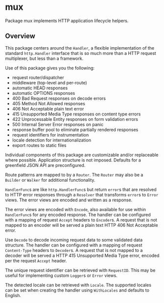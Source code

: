 # mux

Package mux implements HTTP application lifecycle helpers.

## Overview

This package centers around the `Handler`, a flexible implementation of the
standard `http.Handler` interface that is so much more than a HTTP request
multiplexer, but less than a framework.

Use of this package gives you the following:

- request router/dispatcher
- middleware (top-level and per-route)
- automatic HEAD responses
- automatic OPTIONS responses
- 400 Bad Request responses on decode errors
- 405 Method Not Allowed responses
- 406 Not Acceptable plain text error
- 415 Unsupported Media Type responses on content type errors
- 422 Unprocessable Entity responses on form validation errors
- 500 Internal Server Error responses on panic
- response buffer pool to eliminate partially rendered responses
- request identifiers for instrumentation
- locale detection for internationalization
- export routes to static files

Individual components of this package are customizable and/or replaceable where
possible. Application structure is not imposed. Defaults for a greenfield JSON
API are preconfigured.

Route patterns are mapped to by a `Router`. The `Router` may also be a
`Builder` or `Walker` for additional functionality.

`HandlerFunc`s are like `http.HandlerFunc`s but return `error`s that are
resolved to HTTP error responses through a `Resolver` that transforms `error`s
to `Error` views. The error views are encoded and written as a response.

The error views are encoded with `Encode`, also available for use within
`HandlerFunc`s for any encoded response. The handler can be configured with a
mapping of request `Accept` headers to `Encoder`s. A request that is not mapped
to an encoder will be served a plain text HTTP 406 Not Acceptable error.

Use `Decode` to decode incoming request data to some validated data structure.
The handler can be configured with a mapping of request `Content-Type` headers
to `Decoder`s. A request that is not mapped to a decoder will be served a HTTP
415 Unsupported Media Type error, encoded per the request `Accept` header.

The unique request identifier can be retrieved with `RequestID`. This may be
useful for implementing custom `Logger`s or `Error` views.

The detected locale can be retrieved with `Locale`. The supported locales can
be set when creating the handler using `WithLocales` and defaults to English.
